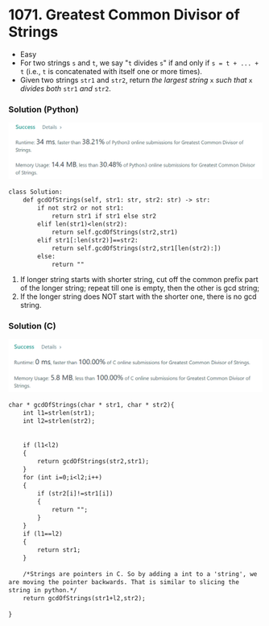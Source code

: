 # 1071. Greatest Common Divisor of Strings

* Easy
* For two strings `s` and `t`, we say "`t` divides `s`" if and only if `s = t + ... + t` (i.e., `t` is concatenated with itself one or more times).
* Given two strings `str1` and `str2`, return _the largest string_ `x` _such that_ `x` _divides both_ `str1` _and_ `str2`.

### Solution (Python)

![](<../.gitbook/assets/image (7) (1) (1) (1) (1) (1).png>)

```
class Solution:
    def gcdOfStrings(self, str1: str, str2: str) -> str:
        if not str2 or not str1:
            return str1 if str1 else str2
        elif len(str1)<len(str2):
            return self.gcdOfStrings(str2,str1)
        elif str1[:len(str2)]==str2:
            return self.gcdOfStrings(str2,str1[len(str2):])
        else:
            return ""
```

1. If longer string starts with shorter string, cut off the common prefix part of the longer string; repeat till one is empty, then the other is gcd string;
2. If the longer string does NOT start with the shorter one, there is no gcd string.

### Solution (C)

![](<../.gitbook/assets/image (5) (1) (1) (1) (1) (1) (1).png>)

```
char * gcdOfStrings(char * str1, char * str2){
    int l1=strlen(str1);
    int l2=strlen(str2);


    if (l1<l2)
    {
        return gcdOfStrings(str2,str1);
    }
    for (int i=0;i<l2;i++)
    {
        if (str2[i]!=str1[i])
        {
            return "";
        }
    }
    if (l1==l2)
    {
        return str1;
    }

    /*Strings are pointers in C. So by adding a int to a 'string', we are moving the pointer backwards. That is similar to slicing the string in python.*/
    return gcdOfStrings(str1+l2,str2);

}
```
